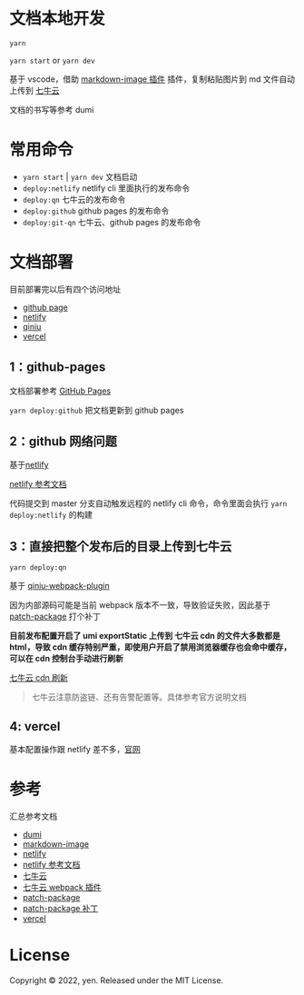 # 文档本地开发

`yarn`

`yarn start` or `yarn dev`

基于 vscode，借助 [markdown-image 插件](https://github.com/imlinhanchao/vsc-markdown-image/blob/HEAD/README.zh-cn.md) 插件，复制粘贴图片到 md 文件自动上传到 [七牛云](https://portal.qiniu.com/home)

文档的书写等参考 dumi

# 常用命令

- `yarn start` | `yarn dev` 文档启动
- `deploy:netlify` netlify cli 里面执行的发布命令
- `deploy:qn` 七牛云的发布命令
- `deploy:github` github pages 的发布命令
- `deploy:git-qn` 七牛云、github pages 的发布命令

# 文档部署

目前部署完以后有四个访问地址

- [github page](https://killdada.github.io/y-blog/)
- [netlify](https://yenblog.netlify.app/)
- [qiniu](http://qiniu.yenmysoft.com.cn/y-blog/)
- [vercel](https://www.yenmysoft.com.cn/)

## 1：github-pages

文档部署参考 [GitHub Pages](https://d.umijs.org/zh-CN/guide/faq#%E9%83%A8%E7%BD%B2%E5%88%B0github-pages)

`yarn deploy:github` 把文档更新到 github pages

## 2：github 网络问题

基于[netlify](https://www.netlify.com/)

[netlify 参考文档](https://juejin.cn/post/6844904100329422861)

代码提交到 master 分支自动触发远程的 netlify cli 命令，命令里面会执行 `yarn deploy:netlify` 的构建

## 3：直接把整个发布后的目录上传到七牛云

`yarn deploy:qn`

基于 [qiniu-webpack-plugin](https://github.com/zzetao/qiniu-webpack-plugin)

因为内部源码可能是当前 webpack 版本不一致，导致验证失败，因此基于 [patch-package](https://www.npmjs.com/package/patch-package) 打个补丁

**目前发布配置开启了 umi exportStatic 上传到 七牛云 cdn 的文件大多数都是 html，导致 cdn 缓存特别严重，即使用户开启了禁用浏览器缓存也会命中缓存，可以在 cdn 控制台手动进行刷新**

[七牛云 cdn 刷新](https://portal.qiniu.com/cdn/refresh-prefetch)

> 七牛云注意防盗链、还有告警配置等。具体参考官方说明文档

## 4: vercel

基本配置操作跟 netlify 差不多，[官网](https://vercel.com/)

# 参考

汇总参考文档

- [dumi](https://d.umijs.org/zh-CN)
- [markdown-image](https://github.com/imlinhanchao/vsc-markdown-image/blob/HEAD/README.zh-cn.md)
- [netlify](https://www.netlify.com/)
- [netlify 参考文档](https://juejin.cn/post/6844904100329422861)
- [七牛云](https://portal.qiniu.com/home)
- [七牛云 webpack 插件](https://github.com/zzetao/qiniu-webpack-plugin)
- [patch-package](https://www.npmjs.com/package/patch-package)
- [patch-package 补丁](https://juejin.cn/post/6962554654643191815)
- [vercel](https://vercel.com/)

# License

Copyright © 2022, yen. Released under the MIT License.
